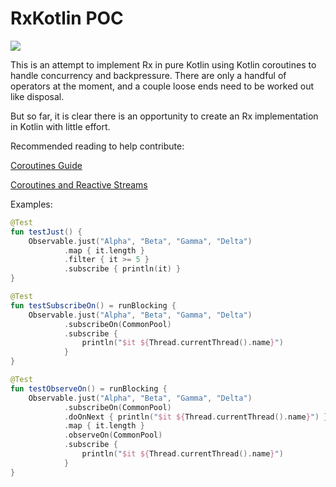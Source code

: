 # RxKotlin POC

![](https://www.javacodegeeks.com/wp-content/uploads/2016/02/rx_logo_512.png)

This is an attempt to implement Rx in pure Kotlin using Kotlin coroutines to handle concurrency and backpressure. There are only a handful of operators at the moment, and a couple loose ends need to be worked out like disposal. 

But so far, it is clear there is an opportunity to create an Rx implementation in Kotlin with little effort. 

Recommended reading to help contribute: 

[Coroutines Guide](https://github.com/Kotlin/kotlinx.coroutines/blob/master/coroutines-guide.md)

[Coroutines and Reactive Streams](https://github.com/Kotlin/kotlinx.coroutines/blob/master/reactive/coroutines-guide-reactive.md)

Examples:

```kotlin
@Test
fun testJust() {
    Observable.just("Alpha", "Beta", "Gamma", "Delta")
            .map { it.length }
            .filter { it >= 5 }
            .subscribe { println(it) }
}

@Test
fun testSubscribeOn() = runBlocking {
    Observable.just("Alpha", "Beta", "Gamma", "Delta")
            .subscribeOn(CommonPool)
            .subscribe {
                println("$it ${Thread.currentThread().name}")
            }
}

@Test
fun testObserveOn() = runBlocking {
    Observable.just("Alpha", "Beta", "Gamma", "Delta")
            .subscribeOn(CommonPool)
            .doOnNext { println("$it ${Thread.currentThread().name}") }
            .map { it.length }
            .observeOn(CommonPool)
            .subscribe {
                println("$it ${Thread.currentThread().name}")
            }
}
```

